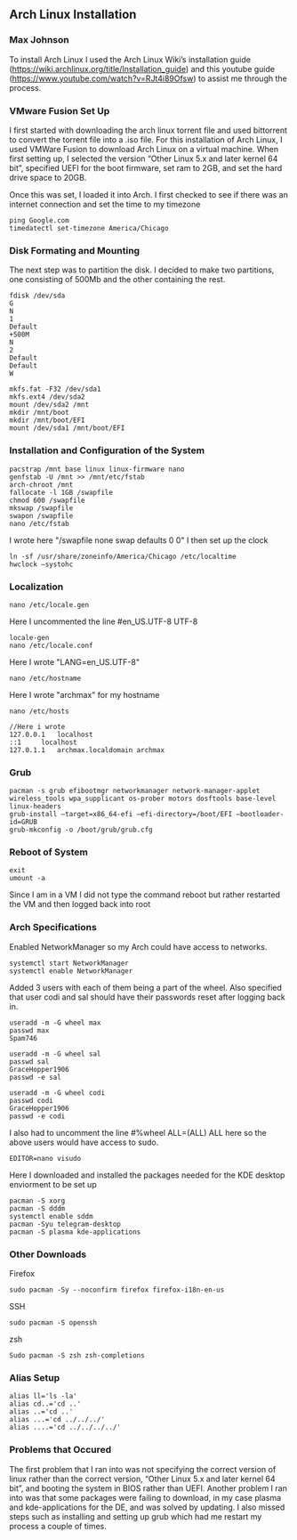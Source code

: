 ## Arch Linux Installation
### Max Johnson

To install Arch Linux I used the Arch Linux Wiki’s installation guide (https://wiki.archlinux.org/title/Installation_guide) and this youtube guide (https://www.youtube.com/watch?v=RJt4i89Ofsw) to assist me through the process.


### VMware Fusion Set Up
I first started with downloading the arch linux torrent file and used bittorrent to convert the torrent file into a .iso file. For this installation of Arch Linux, I used VMWare Fusion to download Arch Linux on a virtual machine. When first setting up, I selected the version “Other Linux 5.x and later kernel 64 bit”, specified UEFI for the boot firmware, set ram to 2GB, and set the hard drive space to 20GB.

Once this was set, I loaded it into Arch. I first checked to see if there was an internet connection and set the time to my timezone
```
ping Google.com
timedatectl set-timezone America/Chicago
```

### Disk Formating and Mounting
The next step was to partition the disk. I decided to make two partitions, one consisting of 500Mb and the other containing the rest. 
```
fdisk /dev/sda
G
N
1
Default
+500M 
N
2
Default
Default
W

mkfs.fat -F32 /dev/sda1
mkfs.ext4 /dev/sda2
mount /dev/sda2 /mnt 
mkdir /mnt/boot
mkdir /mnt/boot/EFI
mount /dev/sda1 /mnt/boot/EFI
```
### Installation and Configuration of the System
```
pacstrap /mnt base linux linux-firmware nano
genfstab -U /mnt >> /mnt/etc/fstab
arch-chroot /mnt
fallocate -l 1GB /swapfile
chmod 600 /swapfile
mkswap /swapfile
swapon /swapfile
nano /etc/fstab 
```
I wrote here "/swapfile none swap defaults 0 0"
I then set up the clock
```
ln -sf /usr/share/zoneinfo/America/Chicago /etc/localtime 
hwclock —systohc 
```
### Localization
```
nano /etc/locale.gen
```
Here I uncommented the line #en_US.UTF-8 UTF-8
```
locale-gen
nano /etc/locale.conf
```
Here I wrote "LANG=en_US.UTF-8"
```
nano /etc/hostname 
```
Here I wrote "archmax" for my hostname
```
nano /etc/hosts 

//Here i wrote
127.0.0.1	localhost
::1		localhost
127.0.1.1	archmax.localdomain	archmax
```
### Grub
```
pacman -s grub efibootmgr networkmanager network-manager-applet wireless_tools wpa_supplicant os-prober motors dosftools base-level linux-headers
grub-install —target=x86_64-efi —efi-directory=/boot/EFI —bootloader-id=GRUB
grub-mkconfig -o /boot/grub/grub.cfg
```
### Reboot of System
```
exit
umount -a
```
Since I am in a VM I did not type the command reboot but rather restarted the VM and then logged back into root

### Arch Specifications
Enabled NetworkManager so my Arch could have access to networks.
```
systemctl start NetworkManager
systemctl enable NetworkManager
```
Added 3 users with each of them being a part of the wheel. Also specified that user codi and sal should have their passwords reset after logging back in.
```
useradd -m -G wheel max
passwd max
Spam746

useradd -m -G wheel sal
passwd sal
GraceHopper1906
passwd -e sal

useradd -m -G wheel codi
passwd codi
GraceHopper1906
passwd -e codi
```
I also had to uncomment the line #%wheel ALL=(ALL) ALL here so the above users would have access to sudo.
```
EDITOR=nano visudo
```
Here I downloaded and installed the packages needed for the KDE desktop enviorment to be set up
```
pacman -S xorg
pacman -S dddm
systemctl enable sddm
pacman -Syu telegram-desktop 
pacman -S plasma kde-applications
```
### Other Downloads
Firefox
```
sudo pacman -Sy --noconfirm firefox firefox-i18n-en-us
```
SSH
```
sudo pacman -S openssh
```
zsh
```
Sudo pacman -S zsh zsh-completions
```
### Alias Setup
```
alias ll='ls -la'
alias cd..='cd ..'
alias ..='cd ..'
alias ...='cd ../../../'
alias ....='cd ../../../../'
```
### Problems that Occured
The first problem that I ran into was not specifying the correct version of linux rather than the correct version, “Other Linux 5.x and later kernel 64 bit”, and booting the system in BIOS rather than UEFI. Another problem I ran into was that some packages were failing to download, in my case plasma and kde-applications for the DE, and was solved by updating. I also missed steps such as installing and setting up grub which had me restart my process a couple of times.
